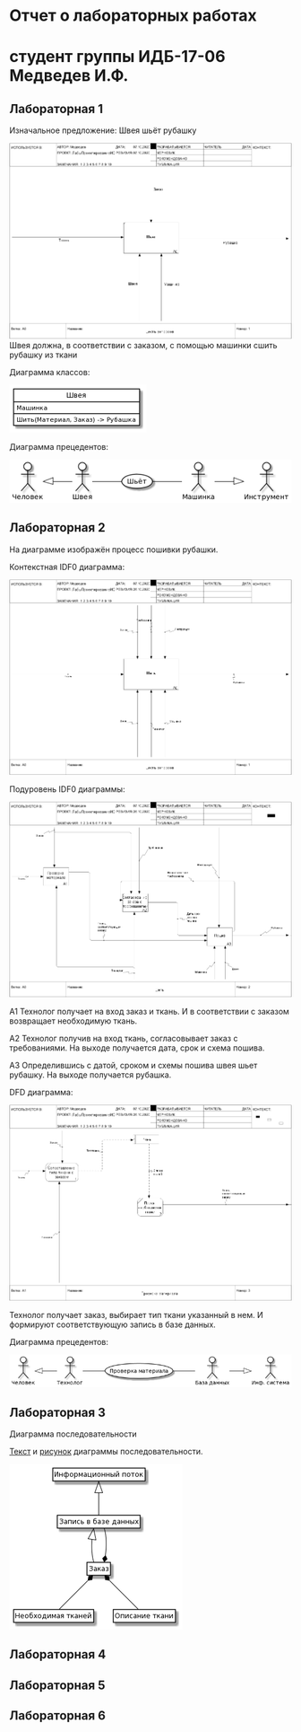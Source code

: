 # Отчет о лабораторных работах
# студент группы ИДБ-17-06 Медведев И.Ф.

## Лабораторная 1

Изначальное предложение: Швея шьёт рубашку

![none](https://github.com/IlyaMedvedew/Medvedew.github.io/blob/main/Lab_1/IDEF0.png)
Швея должна, в соответствии с заказом, с помощью машинки сшить рубашку из ткани

Диаграмма классов:

![none](https://github.com/IlyaMedvedew/Medvedew.github.io/blob/main/Lab_1/uml1.png)

Диаграмма прецедентов:

![none](https://github.com/IlyaMedvedew/Medvedew.github.io/blob/main/Lab_1/uml2.png)

## Лабораторная 2

На диаграмме изображён процесс пошивки рубашки.

Контекстная IDF0 диаграмма:

![none](https://github.com/IlyaMedvedew/Medvedew.github.io/blob/main/Lab_2/IDEF0_A0.png)

Подуровень IDF0 диаграммы:

![none](https://github.com/IlyaMedvedew/Medvedew.github.io/blob/main/Lab_2/IDEF0_A1-A3.png)

A1 Технолог получает на вход заказ и ткань. И в соответствии с заказом возвращает необходимую ткань.

A2 Технолог получив на вход ткань, согласовывает заказ с требованиями. На выходе получается дата, срок и схема пошива.

A3 Определившись с датой, сроком и схемы пошива швея шьет рубашку. На выходе получается рубашка.


DFD диаграмма:

![none](https://github.com/IlyaMedvedew/Medvedew.github.io/blob/main/Lab_2/DFD.png)

Технолог получает заказ, выбирает тип ткани указанный в нем. И формируют соответствующую запись в базе данных.

Диаграмма прецедентов:

![none](https://github.com/IlyaMedvedew/Medvedew.github.io/blob/main/Lab_2/UML.png)

## Лабораторная 3

Диаграмма последовательности

[Текст](https://github.com/IlyaMedvedew/Medvedew.github.io/blob/main/Lab_3/diagram1) и [рисунок](https://github.com/IlyaMedvedew/Medvedew.github.io/blob/main/Lab_3/diagram1.png) диаграммы последовательности.

![none](https://github.com/IlyaMedvedew/Medvedew.github.io/blob/main/Lab_3/diagram1.png)

## Лабораторная 4

## Лабораторная 5

## Лабораторная 6
